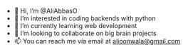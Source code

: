 - 👋 Hi, I’m @AliAbbasO
- 👀 I’m interested in coding backends with python
- 🌱 I’m currently learning web development
- 💞️ I’m looking to collaborate on big brain projects
- 📫 You can reach me via email at alioonwala@gmail.com

<!---
AliAbbasO/AliAbbasO is a ✨ special ✨ repository because its `README.md` (this file) appears on your GitHub profile.
You can click the Preview link to take a look at your changes.
--->

